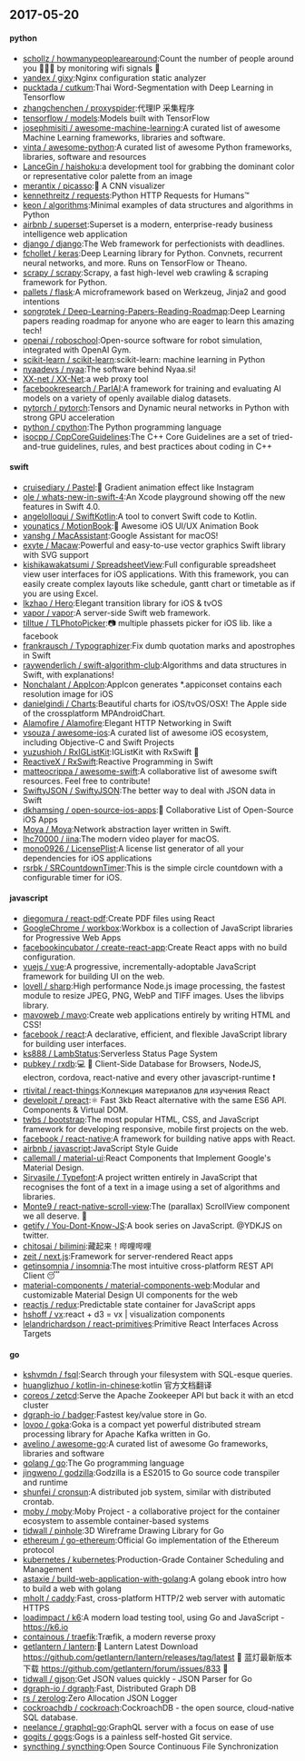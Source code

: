 ## 2017-05-20

#### python
* [schollz / howmanypeoplearearound](https://github.com/schollz/howmanypeoplearearound):Count the number of people around you 👨‍👨‍👦 by monitoring wifi signals 📡
* [yandex / gixy](https://github.com/yandex/gixy):Nginx configuration static analyzer
* [pucktada / cutkum](https://github.com/pucktada/cutkum):Thai Word-Segmentation with Deep Learning in Tensorflow
* [zhangchenchen / proxyspider](https://github.com/zhangchenchen/proxyspider):代理IP 采集程序
* [tensorflow / models](https://github.com/tensorflow/models):Models built with TensorFlow
* [josephmisiti / awesome-machine-learning](https://github.com/josephmisiti/awesome-machine-learning):A curated list of awesome Machine Learning frameworks, libraries and software.
* [vinta / awesome-python](https://github.com/vinta/awesome-python):A curated list of awesome Python frameworks, libraries, software and resources
* [LanceGin / haishoku](https://github.com/LanceGin/haishoku):a development tool for grabbing the dominant color or representative color palette from an image
* [merantix / picasso](https://github.com/merantix/picasso):🎨 A CNN visualizer
* [kennethreitz / requests](https://github.com/kennethreitz/requests):Python HTTP Requests for Humans™
* [keon / algorithms](https://github.com/keon/algorithms):Minimal examples of data structures and algorithms in Python
* [airbnb / superset](https://github.com/airbnb/superset):Superset is a modern, enterprise-ready business intelligence web application
* [django / django](https://github.com/django/django):The Web framework for perfectionists with deadlines.
* [fchollet / keras](https://github.com/fchollet/keras):Deep Learning library for Python. Convnets, recurrent neural networks, and more. Runs on TensorFlow or Theano.
* [scrapy / scrapy](https://github.com/scrapy/scrapy):Scrapy, a fast high-level web crawling & scraping framework for Python.
* [pallets / flask](https://github.com/pallets/flask):A microframework based on Werkzeug, Jinja2 and good intentions
* [songrotek / Deep-Learning-Papers-Reading-Roadmap](https://github.com/songrotek/Deep-Learning-Papers-Reading-Roadmap):Deep Learning papers reading roadmap for anyone who are eager to learn this amazing tech!
* [openai / roboschool](https://github.com/openai/roboschool):Open-source software for robot simulation, integrated with OpenAI Gym.
* [scikit-learn / scikit-learn](https://github.com/scikit-learn/scikit-learn):scikit-learn: machine learning in Python
* [nyaadevs / nyaa](https://github.com/nyaadevs/nyaa):The software behind Nyaa.si!
* [XX-net / XX-Net](https://github.com/XX-net/XX-Net):a web proxy tool
* [facebookresearch / ParlAI](https://github.com/facebookresearch/ParlAI):A framework for training and evaluating AI models on a variety of openly available dialog datasets.
* [pytorch / pytorch](https://github.com/pytorch/pytorch):Tensors and Dynamic neural networks in Python with strong GPU acceleration
* [python / cpython](https://github.com/python/cpython):The Python programming language
* [isocpp / CppCoreGuidelines](https://github.com/isocpp/CppCoreGuidelines):The C++ Core Guidelines are a set of tried-and-true guidelines, rules, and best practices about coding in C++

#### swift
* [cruisediary / Pastel](https://github.com/cruisediary/Pastel):🎨 Gradient animation effect like Instagram
* [ole / whats-new-in-swift-4](https://github.com/ole/whats-new-in-swift-4):An Xcode playground showing off the new features in Swift 4.0.
* [angelolloqui / SwiftKotlin](https://github.com/angelolloqui/SwiftKotlin):A tool to convert Swift code to Kotlin.
* [younatics / MotionBook](https://github.com/younatics/MotionBook):📖 Awesome iOS UI/UX Animation Book
* [vanshg / MacAssistant](https://github.com/vanshg/MacAssistant):Google Assistant for macOS!
* [exyte / Macaw](https://github.com/exyte/Macaw):Powerful and easy-to-use vector graphics Swift library with SVG support
* [kishikawakatsumi / SpreadsheetView](https://github.com/kishikawakatsumi/SpreadsheetView):Full configurable spreadsheet view user interfaces for iOS applications. With this framework, you can easily create complex layouts like schedule, gantt chart or timetable as if you are using Excel.
* [lkzhao / Hero](https://github.com/lkzhao/Hero):Elegant transition library for iOS & tvOS
* [vapor / vapor](https://github.com/vapor/vapor):A server-side Swift web framework.
* [tilltue / TLPhotoPicker](https://github.com/tilltue/TLPhotoPicker):📷 multiple phassets picker for iOS lib. like a facebook
* [frankrausch / Typographizer](https://github.com/frankrausch/Typographizer):Fix dumb quotation marks and apostrophes in Swift
* [raywenderlich / swift-algorithm-club](https://github.com/raywenderlich/swift-algorithm-club):Algorithms and data structures in Swift, with explanations!
* [Nonchalant / AppIcon](https://github.com/Nonchalant/AppIcon):AppIcon generates *.appiconset contains each resolution image for iOS
* [danielgindi / Charts](https://github.com/danielgindi/Charts):Beautiful charts for iOS/tvOS/OSX! The Apple side of the crossplatform MPAndroidChart.
* [Alamofire / Alamofire](https://github.com/Alamofire/Alamofire):Elegant HTTP Networking in Swift
* [vsouza / awesome-ios](https://github.com/vsouza/awesome-ios):A curated list of awesome iOS ecosystem, including Objective-C and Swift Projects
* [yuzushioh / RxIGListKit](https://github.com/yuzushioh/RxIGListKit):IGListKit with RxSwift 🚀
* [ReactiveX / RxSwift](https://github.com/ReactiveX/RxSwift):Reactive Programming in Swift
* [matteocrippa / awesome-swift](https://github.com/matteocrippa/awesome-swift):A collaborative list of awesome swift resources. Feel free to contribute!
* [SwiftyJSON / SwiftyJSON](https://github.com/SwiftyJSON/SwiftyJSON):The better way to deal with JSON data in Swift
* [dkhamsing / open-source-ios-apps](https://github.com/dkhamsing/open-source-ios-apps):📱 Collaborative List of Open-Source iOS Apps
* [Moya / Moya](https://github.com/Moya/Moya):Network abstraction layer written in Swift.
* [lhc70000 / iina](https://github.com/lhc70000/iina):The modern video player for macOS.
* [mono0926 / LicensePlist](https://github.com/mono0926/LicensePlist):A license list generator of all your dependencies for iOS applications
* [rsrbk / SRCountdownTimer](https://github.com/rsrbk/SRCountdownTimer):This is the simple circle countdown with a configurable timer for iOS.

#### javascript
* [diegomura / react-pdf](https://github.com/diegomura/react-pdf):Create PDF files using React
* [GoogleChrome / workbox](https://github.com/GoogleChrome/workbox):Workbox is a collection of JavaScript libraries for Progressive Web Apps
* [facebookincubator / create-react-app](https://github.com/facebookincubator/create-react-app):Create React apps with no build configuration.
* [vuejs / vue](https://github.com/vuejs/vue):A progressive, incrementally-adoptable JavaScript framework for building UI on the web.
* [lovell / sharp](https://github.com/lovell/sharp):High performance Node.js image processing, the fastest module to resize JPEG, PNG, WebP and TIFF images. Uses the libvips library.
* [mavoweb / mavo](https://github.com/mavoweb/mavo):Create web applications entirely by writing HTML and CSS!
* [facebook / react](https://github.com/facebook/react):A declarative, efficient, and flexible JavaScript library for building user interfaces.
* [ks888 / LambStatus](https://github.com/ks888/LambStatus):Serverless Status Page System
* [pubkey / rxdb](https://github.com/pubkey/rxdb):💻 📱 Client-Side Database for Browsers, NodeJS, electron, cordova, react-native and every other javascript-runtime ❗️
* [rtivital / react-things](https://github.com/rtivital/react-things):Коллекция материалов для изучения React
* [developit / preact](https://github.com/developit/preact):⚛️ Fast 3kb React alternative with the same ES6 API. Components & Virtual DOM.
* [twbs / bootstrap](https://github.com/twbs/bootstrap):The most popular HTML, CSS, and JavaScript framework for developing responsive, mobile first projects on the web.
* [facebook / react-native](https://github.com/facebook/react-native):A framework for building native apps with React.
* [airbnb / javascript](https://github.com/airbnb/javascript):JavaScript Style Guide
* [callemall / material-ui](https://github.com/callemall/material-ui):React Components that Implement Google's Material Design.
* [Sirvasile / Typefont](https://github.com/Sirvasile/Typefont):A project written entirely in JavaScript that recognises the font of a text in a image using a set of algorithms and libraries.
* [Monte9 / react-native-scroll-view](https://github.com/Monte9/react-native-scroll-view):The (parallax) ScrollView component we all deserve. 🚀
* [getify / You-Dont-Know-JS](https://github.com/getify/You-Dont-Know-JS):A book series on JavaScript. @YDKJS on twitter.
* [chitosai / bilimini](https://github.com/chitosai/bilimini):藏起来！哔哩哔哩
* [zeit / next.js](https://github.com/zeit/next.js):Framework for server-rendered React apps
* [getinsomnia / insomnia](https://github.com/getinsomnia/insomnia):The most intuitive cross-platform REST API Client 😴
* [material-components / material-components-web](https://github.com/material-components/material-components-web):Modular and customizable Material Design UI components for the web
* [reactjs / redux](https://github.com/reactjs/redux):Predictable state container for JavaScript apps
* [hshoff / vx](https://github.com/hshoff/vx):react + d3 = vx | visualization components
* [lelandrichardson / react-primitives](https://github.com/lelandrichardson/react-primitives):Primitive React Interfaces Across Targets

#### go
* [kshvmdn / fsql](https://github.com/kshvmdn/fsql):Search through your filesystem with SQL-esque queries.
* [huanglizhuo / kotlin-in-chinese](https://github.com/huanglizhuo/kotlin-in-chinese):kotlin 官方文档翻译
* [coreos / zetcd](https://github.com/coreos/zetcd):Serve the Apache Zookeeper API but back it with an etcd cluster
* [dgraph-io / badger](https://github.com/dgraph-io/badger):Fastest key/value store in Go.
* [lovoo / goka](https://github.com/lovoo/goka):Goka is a compact yet powerful distributed stream processing library for Apache Kafka written in Go.
* [avelino / awesome-go](https://github.com/avelino/awesome-go):A curated list of awesome Go frameworks, libraries and software
* [golang / go](https://github.com/golang/go):The Go programming language
* [jingweno / godzilla](https://github.com/jingweno/godzilla):Godzilla is a ES2015 to Go source code transpiler and runtime
* [shunfei / cronsun](https://github.com/shunfei/cronsun):A distributed job system, similar with distributed crontab.
* [moby / moby](https://github.com/moby/moby):Moby Project - a collaborative project for the container ecosystem to assemble container-based systems
* [tidwall / pinhole](https://github.com/tidwall/pinhole):3D Wireframe Drawing Library for Go
* [ethereum / go-ethereum](https://github.com/ethereum/go-ethereum):Official Go implementation of the Ethereum protocol
* [kubernetes / kubernetes](https://github.com/kubernetes/kubernetes):Production-Grade Container Scheduling and Management
* [astaxie / build-web-application-with-golang](https://github.com/astaxie/build-web-application-with-golang):A golang ebook intro how to build a web with golang
* [mholt / caddy](https://github.com/mholt/caddy):Fast, cross-platform HTTP/2 web server with automatic HTTPS
* [loadimpact / k6](https://github.com/loadimpact/k6):A modern load testing tool, using Go and JavaScript - https://k6.io
* [containous / traefik](https://github.com/containous/traefik):Træfik, a modern reverse proxy
* [getlantern / lantern](https://github.com/getlantern/lantern):🔴 Lantern Latest Download https://github.com/getlantern/lantern/releases/tag/latest 🔴 蓝灯最新版本下载 https://github.com/getlantern/forum/issues/833 🔴
* [tidwall / gjson](https://github.com/tidwall/gjson):Get JSON values quickly - JSON Parser for Go
* [dgraph-io / dgraph](https://github.com/dgraph-io/dgraph):Fast, Distributed Graph DB
* [rs / zerolog](https://github.com/rs/zerolog):Zero Allocation JSON Logger
* [cockroachdb / cockroach](https://github.com/cockroachdb/cockroach):CockroachDB - the open source, cloud-native SQL database.
* [neelance / graphql-go](https://github.com/neelance/graphql-go):GraphQL server with a focus on ease of use
* [gogits / gogs](https://github.com/gogits/gogs):Gogs is a painless self-hosted Git service.
* [syncthing / syncthing](https://github.com/syncthing/syncthing):Open Source Continuous File Synchronization
